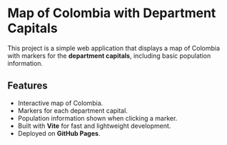 # Map of Colombia with Department Capitals

This project is a simple web application that displays a map of Colombia with markers for the **department capitals**, including basic population information.

## Features
- Interactive map of Colombia.
- Markers for each department capital.
- Population information shown when clicking a marker.
- Built with **Vite** for fast and lightweight development.
- Deployed on **GitHub Pages**.